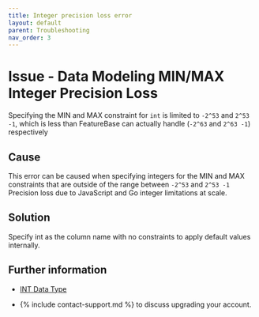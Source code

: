 ```yaml
---
title: Integer precision loss error
layout: default
parent: Troubleshooting
nav_order: 3
---
```


# Issue - Data Modeling MIN/MAX Integer Precision Loss

Specifying the MIN and MAX constraint for `int` is limited to `-2^53` and `2^53 -1`, which is less than FeatureBase can actually handle (`-2^63` and `2^63 -1`) respectively

## Cause

This error can be caused when specifying integers for the MIN and MAX constraints that are outside of the range between `-2^53` and `2^53 -1`  Precision loss due to JavaScript and Go integer limitations at scale.

## Solution

Specify int as the column name with no constraints to apply default values internally.

## Further information

* [INT Data Type](/docs/sql-guide/data-types/data-type-int)

* {% include contact-support.md %} to discuss upgrading your account.
